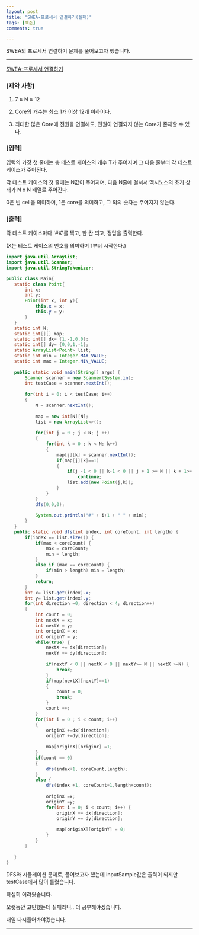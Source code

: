 ```yaml
---
layout: post
title: "SWEA-프로세서 연결하기(실패)"
tags: [백준]
comments: true

---
```


SWEA의 프로세서 연결하기 문제를 풀어보고자 했습니다.

---

<a href="https://swexpertacademy.com/main/code/problem/problemDetail.do?contestProbId=AV4suNtaXFEDFAUf">SWEA-프로세서 연결하기</a>

### [제약 사항]

1. 7 ≤  N ≤ 12

2. Core의 개수는 최소 1개 이상 12개 이하이다.

3. 최대한 많은 Core에 전원을 연결해도, 전원이 연결되지 않는 Core가 존재할 수 있다.


### [입력]

입력의 가장 첫 줄에는 총 테스트 케이스의 개수 T가 주어지며 그 다음 줄부터 각 테스트 케이스가 주어진다.

각 테스트 케이스의 첫 줄에는 N값이 주어지며, 다음 N줄에 걸쳐서 멕시노스의 초기 상태가 N x N 배열로 주어진다.

0은 빈 cell을 의미하며, 1은 core를 의미하고, 그 외의 숫자는 주어지지 않는다.

### [출력]

각 테스트 케이스마다 '#X'를 찍고, 한 칸 띄고, 정답을 출력한다.

(X는 테스트 케이스의 번호를 의미하며 1부터 시작한다.)
 
 
 ```java
import java.util.ArrayList;
import java.util.Scanner;
import java.util.StringTokenizer;

public class Main{
	static class Point{
		int x;
		int y;
		Point(int x, int y){
			this.x = x;
			this.y = y;
		}
	}
	static int N;
	static int[][] map;
	static int[] dx= {1,-1,0,0};
	static int[] dy= {0,0,1,-1};
	static ArrayList<Point> list;
	static int min = Integer.MAX_VALUE;
	static int max = Integer.MIN_VALUE;
	
	public static void main(String[] args) {
		Scanner scanner = new Scanner(System.in);
		int testCase = scanner.nextInt();
		
		for(int i = 0; i < testCase; i++)
		{
			N = scanner.nextInt();
			
			map = new int[N][N];
			list = new ArrayList<>();
			
			for(int j = 0 ; j < N; j ++)
			{
				for(int k = 0 ; k < N; k++)
				{
					map[j][k] = scanner.nextInt();
					if(map[j][k]==1)
					{
						if(j -1 < 0 || k-1 < 0 || j + 1 >= N || k + 1>= N)
							continue;
						list.add(new Point(j,k));
					}
				}
			}
			dfs(0,0,0);
			
			System.out.println("#" + i+1 + " " + min);
		}
	}
	public static void dfs(int index, int coreCount, int length) {
		if(index == list.size()) {
			if(max < coreCount) {
				max = coreCount;
				min = length;
			}
			else if (max == coreCount) {
				if(min > length) min = length;
			}
			return;
		}
		int x= list.get(index).x;
		int y= list.get(index).y;
		for(int direction =0; direction < 4; direction++)
		{
			int count = 0;
			int nextX = x;
			int nextY = y;
			int originX = x;
			int originY = y;
			while(true) {
				nextX += dx[direction];
				nextY += dy[direction];
				
				if(nextY < 0 || nextX < 0 || nextY>= N || nextX >=N) {
					break;
				}
				if(map[nextX][nextY]==1)
				{
					count = 0;
					break;
				}
				count ++;
			}
			for(int i = 0 ; i < count; i++)
			{
				originX +=dx[direction];
				originY +=dy[direction];
				
				map[originX][originY] =1;
			}
			if(count == 0)
			{
				dfs(index+1, coreCount,length);
			}
			else {
				dfs(index +1, coreCount+1,length+count);
				
				originX =x;
				originY =y;
				for(int i = 0; i < count; i++) {
					originX += dx[direction];
					originY += dy[direction];
					
					map[originX][originY] = 0;
				}
			}
		}
		
	}
}
 ```
DFS와 시뮬레이션 문제로, 풀어보고자 했는데 inputSample값은 출력이 되지만 testCase에서 많이 틀렸습니다.

확실히 어려웠습니다.
 
오랫동안 고민했는데 실패라니.. 더 공부해야겠습니다.

내일 다시풀어봐야겠습니다.

---
